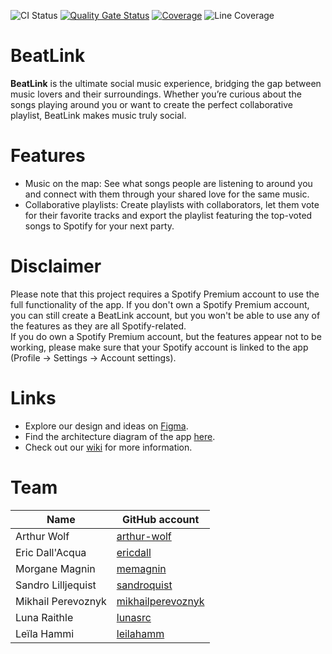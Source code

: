 ![CI Status](https://github.com/beatlink-epfl/beatlink/actions/workflows/ci.yml/badge.svg?branch=main)
[![Quality Gate Status](https://sonarcloud.io/api/project_badges/measure?project=beatlink-epfl_beatlink&metric=alert_status)](https://sonarcloud.io/summary/new_code?id=beatlink-epfl_beatlink)
[![Coverage](https://sonarcloud.io/api/project_badges/measure?project=beatlink-epfl_beatlink&metric=coverage)](https://sonarcloud.io/summary/new_code?id=beatlink-epfl_beatlink)
![Line Coverage](https://img.shields.io/badge/dynamic/json?url=https%3A%2F%2Fsonarcloud.io%2Fapi%2Fqualitygates%2Fproject_status%3FprojectKey%3Dbeatlink-epfl_beatlink&query=%24.projectStatus.conditions%5B4%5D.actualValue&suffix=%25&label=Line%20Coverage&link=https%3A%2F%2Fsonarcloud.io%2Fcomponent_measures%3Fmetric%3Dnew_line_coverage%26id%3Dbeatlink-epfl_beatlink)

# BeatLink
**BeatLink** is the ultimate social music experience, bridging the gap between music lovers 
and their surroundings. Whether you’re curious about the songs playing around you or want to 
create the perfect collaborative playlist, BeatLink makes music truly social.

# Features
- Music on the map: See what songs people are listening to around you and connect with them 
through your shared love for the same music.
- Collaborative playlists: Create playlists with collaborators, let them vote for their favorite 
tracks and export the playlist featuring the top-voted songs to Spotify for your next party.

# Disclaimer
Please note that this project requires a Spotify Premium account to use the full functionality of the app.
If you don't own a Spotify Premium account, you can still create a BeatLink account, but you won't be able to use any of the features as they are all Spotify-related.  
If you do own a Spotify Premium account, but the features appear not to be working, please make sure that your Spotify account is linked to the app (Profile -> Settings -> Account settings).

# Links
- Explore our design and ideas on [Figma](https://www.figma.com/design/XL0pHqWKJozjKI2GxVGP2e/BeatLink?node-id=0-1&t=jMdZ45WstgUifvRL-1).
- Find the architecture diagram of the app [here](https://github.com/beatlink-epfl/beatlink/wiki/Architecture-Diagram).
- Check out our [wiki](https://github.com/beatlink-epfl/beatlink/wiki) for more information.

# Team

| Name               | GitHub account                                            |
|--------------------|-----------------------------------------------------------|
| Arthur Wolf        | [arthur-wolf](https://github.com/arthur-wolf)             |
| Eric Dall'Acqua    | [ericdall](https://github.com/ericdall)                   |
| Morgane Magnin     | [memagnin](https://github.com/memagnin)                   |
| Sandro Lilljequist | [sandroquist](https://github.com/sandroquist)             |
| Mikhail Perevoznyk | [mikhailperevoznyk](https://github.com/mikhailperevoznyk) |
| Luna Raithle       | [lunasrc](https://github.com/lunasrc)                     |
| Leïla Hammi        | [leilahamm](https://github.com/leilahamm)                 |